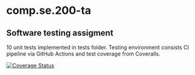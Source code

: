 # comp.se.200-ta
## Software testing assigment

10 unit tests implemented in tests folder. Testing environment consists CI pipeline via GitHub Actions and test coverage from Coveralls.

[![Coverage Status](https://coveralls.io/repos/github/araatikainen/comp.se.200-ta/badge.svg)](https://coveralls.io/github/araatikainen/comp.se.200-ta)
